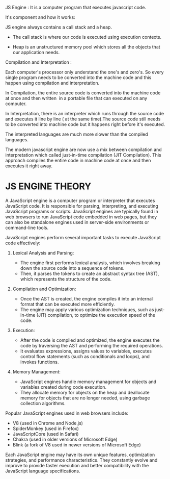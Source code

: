 JS Engine : It is a computer program that executes javascript code.

It's component and how it works:

JS engine always contains a call stack and a heap.

- The call stack is where our code is executed using execution contexts.

- Heap is an unstructured memory pool which stores all the objects that our application needs.

Compilation and Interpretation :

Each computer's processor only understand the one's and zero's. So every single program needs to be converted into the machine code and this happen using compilation and interpretation.

In Compilation, the entire source code is converted into the machine code at once and then written  in a portable file that can executed on any computer.

In Interpretation, there is an interpreter which runs through the source code and executes it line by line ( at the same time).The source code still needs to be converted into machine code but it happens right before it's executed.

The interpreted languages are much more slower than the compiled languages.

The modern javascript engine are now use a mix between compilation and interpretation which called just-in-time compilation (JIT Compilation). This approach compiles the entire code in machine code at once and then executes it right away.


# JS ENGINE THEORY
A JavaScript engine is a computer program or interpreter that executes JavaScript code. It is responsible for parsing, interpreting, and executing JavaScript programs or scripts. JavaScript engines are typically found in web browsers to run JavaScript code embedded in web pages, but they can also be standalone engines used in server-side environments or command-line tools.

JavaScript engines perform several important tasks to execute JavaScript code effectively:

1. Lexical Analysis and Parsing:
   - The engine first performs lexical analysis, which involves breaking down the source code into a sequence of tokens.
   - Then, it parses the tokens to create an abstract syntax tree (AST), which represents the structure of the code.

2. Compilation and Optimization:
   - Once the AST is created, the engine compiles it into an internal format that can be executed more efficiently.
   - The engine may apply various optimization techniques, such as just-in-time (JIT) compilation, to optimize the execution speed of the code.

3. Execution:
   - After the code is compiled and optimized, the engine executes the code by traversing the AST and performing the required operations.
   - It evaluates expressions, assigns values to variables, executes control flow statements (such as conditionals and loops), and invokes functions.

4. Memory Management:
   - JavaScript engines handle memory management for objects and variables created during code execution.
   - They allocate memory for objects on the heap and deallocate memory for objects that are no longer needed, using garbage collection algorithms.

Popular JavaScript engines used in web browsers include:

- V8 (used in Chrome and Node.js)
- SpiderMonkey (used in Firefox)
- JavaScriptCore (used in Safari)
- Chakra (used in older versions of Microsoft Edge)
- Blink (a fork of V8 used in newer versions of Microsoft Edge)

Each JavaScript engine may have its own unique features, optimization strategies, and performance characteristics. They constantly evolve and improve to provide faster execution and better compatibility with the JavaScript language specifications.